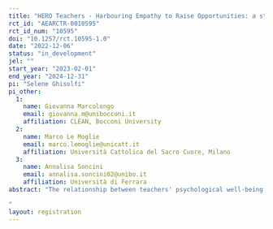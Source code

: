 ```yaml
---
title: "HERO Teachers - Harbouring Empathy to Raise Opportunities: a study of teachers' burnout and students' outcomes"
rct_id: "AEARCTR-0010595"
rct_id_num: "10595"
doi: "10.1257/rct.10595-1.0"
date: "2022-12-06"
status: "in_development"
jel: ""
start_year: "2023-02-01"
end_year: "2024-12-31"
pi: "Selene Ghisolfi"
pi_other:
  1:
    name: Giovanna Marcolongo
    email: giovanna.m@unibocconi.it
    affiliation: CLEAN, Bocconi University
  2:
    name: Marco Le Moglie
    email: marco.lemoglie@unicatt.it
    affiliation: Università Cattolica del Sacro Cuore, Milano
  3:
    name: Annalisa Soncini
    email: annalisa.soncini02@unibo.it
    affiliation: Università di Ferrara
abstract: "The relationship between teachers' psychological well-being and class performance is well documented observationally. However, there is scant causal evidence of the effectiveness of interventions aimed at reducing teachers' burnout on teachers' and students' outcomes and teacher-student relationships. This issue is pressing especially in middle schools, when relating to adolescent students is particularly challenging for teachers. By designing and evaluating a program to provide mutual support and psychological tutoring to teachers in disadvantaged schools, we aim to fill this research gap. We propose a cost-effective intervention to reduce teachers’ risk of burnout, and assess the effect of teachers’ well-being on class cohesion and students’ achievement. Our sample consists of 60 middle schools in the periphery of Naples, Italy, and it will involve 600 teachers and 3600 students. Treated teachers will meet twice a month to discuss their challenges together, supervised by a trained psychologist. We expect the intervention to (i) reduce teachers’ burnout, (ii) increase teachers’ group cohesion, (iii) improve teachers’ relationship with students and (iv) boost students’ achievements and aspirations.
"
layout: registration
---
```


